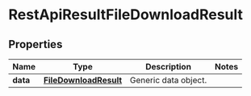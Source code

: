 
# RestApiResultFileDownloadResult

## Properties
Name | Type | Description | Notes
------------ | ------------- | ------------- | -------------
**data** | [**FileDownloadResult**](FileDownloadResult.md) | Generic data object. | 



